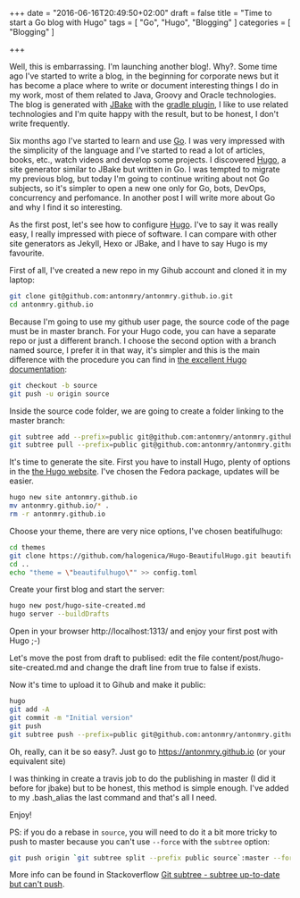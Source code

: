 +++
date = "2016-06-16T20:49:50+02:00"
draft = false
title = "Time to start a Go blog with Hugo"
tags = [ "Go", "Hugo", "Blogging" ]
categories = [ "Blogging" ]

+++

Well, this is embarrassing. I'm launching another blog!. Why?. Some time ago I've started to write a blog, in the beginning for corporate news but it has become a place where to write or document interesting things I do in my work, most of them related to Java, Groovy and Oracle technologies. The blog is generated with [JBake](http://jbake.org/) with the [gradle plugin](https://github.com/antonmry/jbake-gradle-plugin), I like to use related technologies and I'm quite happy with the result, but to be honest, I don't write frequently.

Six months ago I've started to learn and use [Go](https://golang.org/). I was very impressed with the simplicity of the language and I've started to read a lot of articles, books, etc., watch videos and develop some projects. I discovered [Hugo](https://gohugo.io/), a site generator similar to JBake but written in Go. I was tempted to migrate my previous blog, but today I'm going to continue writing about not Go subjects, so it's simpler to open a new one only for Go, bots, DevOps, concurrency and perfomance. In another post I will write more about Go and why I find it so interesting.

As the first post, let's see how to configure [Hugo](https://gohugo.io/). I've to say it was really easy, I really impressed with piece of software. I can compare with other site generators as Jekyll, Hexo or JBake, and I have to say Hugo is my favourite.

First of all, I've created a new repo in my Gihub account and cloned it in my laptop:

```sh
git clone git@github.com:antonmry/antonmry.github.io.git
cd antonmry.github.io
```

Because I'm going to use my github user page, the source code of the page must be in master branch. For your Hugo code, you can have a separate repo or just a different branch. I choose the second option with a branch named source, I prefer it in that way, it's simpler and this is the main difference with the procedure you can find in [the excellent Hugo documentation](https://gohugo.io/tutorials/github-pages-blog):

```sh
git checkout -b source
git push -u origin source
```

Inside the source code folder, we are going to create a folder linking to the master branch:

```sh
git subtree add --prefix=public git@github.com:antonmry/antonmry.github.io.git master --squash
git subtree pull --prefix=public git@github.com:antonmry/antonmry.github.io.git master
```

It's time to generate the site. First you have to install Hugo, plenty of options in the [the Hugo website](https://gohugo.io/overview/installing/). I've chosen the Fedora package, updates will be easier.

```sh
hugo new site antonmry.github.io
mv antonmry.github.io/* .
rm -r antonmry.github.io
```

Choose your theme, there are very nice options, I've chosen beatifulhugo:

```sh
cd themes
git clone https://github.com/halogenica/Hugo-BeautifulHugo.git beautifulhugo
cd ..
echo "theme = \"beautifulhugo\"" >> config.toml
```

Create your first blog and start the server:

```sh
hugo new post/hugo-site-created.md
hugo server --buildDrafts
```

Open in your browser http://localhost:1313/ and enjoy your first post with Hugo ;-)

Let's move the post from draft to publised: edit the file content/post/hugo-site-created.md and change the draft line from true to false if exists.

Now it's time to upload it to Gihub and make it public:

```sh
hugo
git add -A
git commit -m "Initial version"
git push
git subtree push --prefix=public git@github.com:antonmry/antonmry.github.io.git master
```

Oh, really, can it be so easy?. Just go to https://antonmry.github.io (or your equivalent site)

I was thinking in create a travis job to do the publishing in master (I did it before for jbake) but to be honest, this method is simple enough. I've added to my .bash_alias the last command and that's all I need.

Enjoy!

PS: if you do a rebase in `source`, you will need to do it a bit more tricky to push to master because you can't use `--force` with the `subtree` option:

```sh
git push origin `git subtree split --prefix public source`:master --force
```
More info can be found in Stackoverflow [Git subtree - subtree up-to-date but can't push](http://stackoverflow.com/questions/13756055/git-subtree-subtree-up-to-date-but-cant-push).

